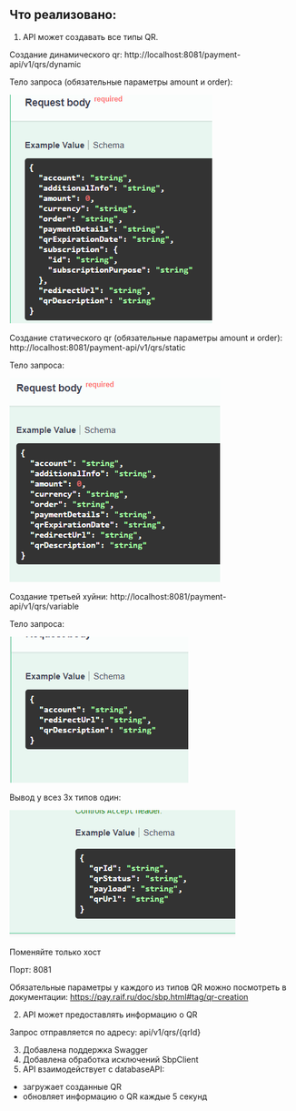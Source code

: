 ## Что реализовано:
1) API может создавать все типы QR. 

Создание динамического qr: http://localhost:8081/payment-api/v1/qrs/dynamic

Тело запроса (обязательные параметры amount и order):

![img.png](img.png)

Создание статического qr (обязательные параметры amount и order): http://localhost:8081/payment-api/v1/qrs/static

Тело запроса:

![img_1.png](img_1.png)

Создание третьей хуйни: http://localhost:8081/payment-api/v1/qrs/variable

Тело запроса:

![img_2.png](img_2.png)


Вывод у всез 3х типов один:

![img_3.png](img_3.png)

Поменяйте только хост

Порт: 8081

Обязательные параметры у каждого из типов QR можно посмотреть в документации:
https://pay.raif.ru/doc/sbp.html#tag/qr-creation


2) API может предоставлять информацию о QR

Запрос отправляется по адресу: api/v1/qrs/{qrId}


3) Добавлена поддержка Swagger
4) Добавлена обработка исключений SbpClient
5) API взаимодействует с databaseAPI:
- загружает созданные QR
- обновляет информацию о QR каждые 5 секунд




